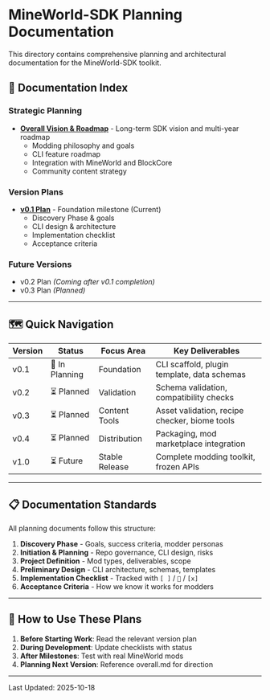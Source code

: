 # MineWorld-SDK Planning Documentation

This directory contains comprehensive planning and architectural documentation for the MineWorld-SDK toolkit.

## 📑 Documentation Index

### Strategic Planning

- **[Overall Vision & Roadmap](overall.md)** - Long-term SDK vision and multi-year roadmap
  - Modding philosophy and goals
  - CLI feature roadmap
  - Integration with MineWorld and BlockCore
  - Community content strategy

### Version Plans

- **[v0.1 Plan](v0.1.md)** - Foundation milestone (Current)
  - Discovery Phase & goals
  - CLI design & architecture
  - Implementation checklist
  - Acceptance criteria

### Future Versions

- v0.2 Plan *(Coming after v0.1 completion)*
- v0.3 Plan *(Planned)*

---

## 🗺️ Quick Navigation

| Version | Status | Focus Area | Key Deliverables |
|---------|--------|------------|------------------|
| v0.1 | 🚧 In Planning | Foundation | CLI scaffold, plugin template, data schemas |
| v0.2 | ⏳ Planned | Validation | Schema validation, compatibility checks |
| v0.3 | ⏳ Planned | Content Tools | Asset validation, recipe checker, biome tools |
| v0.4 | ⏳ Planned | Distribution | Packaging, mod marketplace integration |
| v1.0 | ⏳ Future | Stable Release | Complete modding toolkit, frozen APIs |

---

## 📋 Documentation Standards

All planning documents follow this structure:

1. **Discovery Phase** - Goals, success criteria, modder personas
2. **Initiation & Planning** - Repo governance, CLI design, risks
3. **Project Definition** - Mod types, deliverables, scope
4. **Preliminary Design** - CLI architecture, schemas, templates
5. **Implementation Checklist** - Tracked with `[ ]` / `🚧` / `[x]`
6. **Acceptance Criteria** - How we know it works for modders

---

## 🔄 How to Use These Plans

1. **Before Starting Work**: Read the relevant version plan
2. **During Development**: Update checklists with status
3. **After Milestones**: Test with real MineWorld mods
4. **Planning Next Version**: Reference overall.md for direction

---

Last Updated: 2025-10-18

